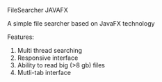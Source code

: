 FileSearcher JAVAFX

A simple file searcher based on JavaFX technology

Features:

1.	Multi thread searching
2. 	Responsive interface
3. 	Ability to read big (>8 gb) files
4. 	Mutli-tab interface
